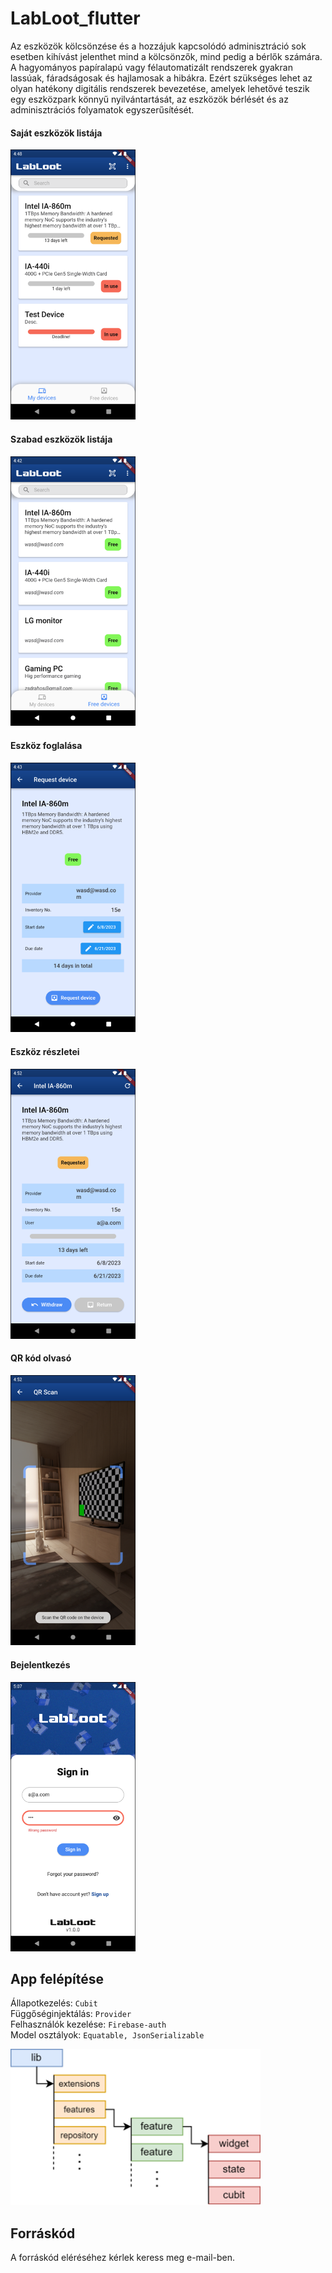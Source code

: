 # LabLoot_flutter

Az eszközök kölcsönzése és a hozzájuk kapcsolódó adminisztráció sok esetben kihívást
jelenthet mind a kölcsönzők, mind pedig a bérlők számára. A hagyományos papíralapú vagy
félautomatizált rendszerek gyakran lassúak, fáradságosak és hajlamosak a hibákra. Ezért
szükséges lehet az olyan hatékony digitális rendszerek bevezetése, amelyek lehetővé teszik egy
eszközpark könnyű nyilvántartását, az eszközök bérlését és az adminisztrációs folyamatok
egyszerűsítését.

#### Saját eszközök listája
<img src="git_images/my.png" width="200"> 

#### Szabad eszközök listája
<img src="git_images/free.png" width="200"> 

#### Eszköz foglalása
<img src="git_images/request.png" width="200"> 

#### Eszköz részletei
<img src="git_images/details.png" width="200"> 

#### QR kód olvasó
<img src="git_images/qr.png" width="200"> 

#### Bejelentkezés
<img src="git_images/login.png" width="200"> 

## App felépítése

Állapotkezelés: `Cubit`  
Függőséginjektálás: `Provider`  
Felhasználók kezelése: `Firebase-auth`  
Model osztályok: `Equatable, JsonSerializable`  

<img src="git_images/architecture.png" width="400">

## Forráskód
A forráskód eléréséhez kérlek keress meg e-mail-ben.
